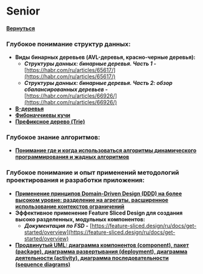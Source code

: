 # Senior

#### [Вернуться](../CS.md)

### Глубокое понимание структур данных:

- **Виды бинарных деревьев (AVL-деревья, красно-черные деревья):**
  - **_Структуры данных: бинарные деревья. Часть 1 -_** [https://habr.com/ru/articles/65617/](https://habr.com/ru/articles/65617/)
  - **_Структуры данных: бинарные деревья. Часть 2: обзор сбалансированных деревьев -_** [https://habr.com/ru/articles/66926/](https://habr.com/ru/articles/66926/)
- [**B-деревья**](https://habr.com/ru/companies/otus/articles/459216/)
- [**Фибоначчиевы кучи**](https://www.programiz.com/dsa/fibonacci-heap)
- [**Префиксное дерево (Trie)**](https://habr.com/ru/companies/otus/articles/674378/)

### Глубокое знание алгоритмов:

- [**Понимание где и когда использоваться алгоритмы динамического программирования и жадных алгоритмов**](https://ru.algorithmica.org/cs/general-dynamic/)

### Глубокое понимание и опыт применений методологий проектирования и разработки приложения:

- [**Применение принципов Domain-Driven Design (DDD) на более высоком уровне: разделение на агрегаты, расширенное использование контекстов ограничений**](../%D0%A2%D0%B5%D0%BE%D1%80%D0%B8%D1%8F%20%D0%BF%D1%80%D0%BE%D0%B3%D1%80%D0%B0%D0%BC%D0%BC%D0%B8%D1%80%D0%BE%D0%B2%D0%B0%D0%BD%D0%B8%D1%8F%20d8701497ada74c80a716cd359998fe64.md)
- **Эффективное применение Feature Sliced Design для создания высоко разделенных, модульных компонентов:**
  - **_Документация по FSD -_** [https://feature-sliced.design/ru/docs/get-started/overview](https://feature-sliced.design/ru/docs/get-started/overview)
- [**Продвинутый UML: диаграмма компонентов (сomponent), пакет (package), диаграмма развертывания (deployment), диаграмма деятельности (activity), диаграмма последовательности (sequence diagrams)**](../%D0%A2%D0%B5%D0%BE%D1%80%D0%B8%D1%8F%20%D0%BF%D1%80%D0%BE%D0%B3%D1%80%D0%B0%D0%BC%D0%BC%D0%B8%D1%80%D0%BE%D0%B2%D0%B0%D0%BD%D0%B8%D1%8F%20d8701497ada74c80a716cd359998fe64.md)
